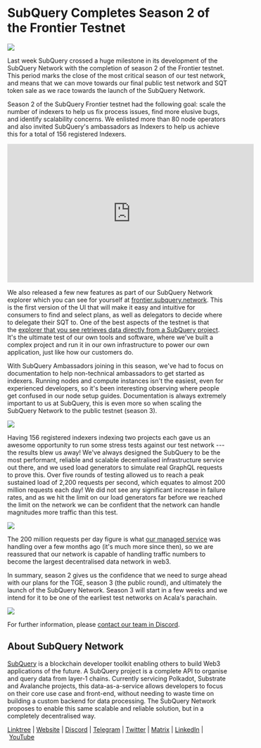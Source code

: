 # SubQuery Completes Season 2 of the Frontier Testnet

![](https://miro.medium.com/max/1400/1*kXtqTMe8HlsI6BZ98o86pA.png)

Last week SubQuery crossed a huge milestone in its development of the SubQuery Network with the completion of season 2 of the Frontier testnet. This period marks the close of the most critical season of our test network, and means that we can move towards our final public test network and SQT token sale as we race towards the launch of the SubQuery Network.

Season 2 of the SubQuery Frontier testnet had the following goal: scale the number of indexers to help us fix process issues, find more elusive bugs, and identify scalability concerns. We enlisted more than 80 node operators and also invited SubQuery's ambassadors as Indexers to help us achieve this for a total of 156 registered Indexers.

<iframe width="560" height="315" src="https://www.youtube.com/embed/6fBqDRcedIU" title="YouTube video player" frameborder="0" allow="accelerometer; autoplay; clipboard-write; encrypted-media; gyroscope; picture-in-picture" allowfullscreen></iframe>

We also released a few new features as part of our SubQuery Network explorer which you can see for yourself at [frontier.subquery.network](https://frontier.subquery.network/). This is the first version of the UI that will make it easy and intuitive for consumers to find and select plans, as well as delegators to decide where to delegate their SQT to. One of the best aspects of the testnet is that the [explorer that you see retrieves data directly from a SubQuery project](https://explorer.subquery.network/subquery/subquery/subquery-network-query-registry). It's the ultimate test of our own tools and software, where we've built a complex project and run it in our own infrastructure to power our own application, just like how our customers do.

With SubQuery Ambassadors joining in this season, we've had to focus on documentation to help non-technical ambassadors to get started as indexers. Running nodes and compute instances isn't the easiest, even for experienced developers, so it's been interesting observing where people get confused in our node setup guides. Documentation is always extremely important to us at SubQuery, this is even more so when scaling the SubQuery Network to the public testnet (season 3).

![](https://miro.medium.com/max/1400/1*tbjBhu9ZIlPObx0FCTURAw.png)

Having 156 registered indexers indexing two projects each gave us an awesome opportunity to run some stress tests against our test network --- the results blew us away! We've always designed the SubQuery to be the most performant, reliable and scalable decentralised infrastructure service out there, and we used load generators to simulate real GraphQL requests to prove this. Over five rounds of testing allowed us to reach a peak sustained load of 2,200 requests per second, which equates to almost 200 million requests each day! We did not see any significant increase in failure rates, and as we hit the limit on our load generators far before we reached the limit on the network we can be confident that the network can handle magnitudes more traffic than this test.

![](https://miro.medium.com/max/1400/0*6IwiiZtVBsdkN5m2)

The 200 million requests per day figure is what [our managed service](https://managedservice.subquery.networks) was handling over a few months ago (it's much more since then), so we are reassured that our network is capable of handling traffic numbers to become the largest decentralised data network in web3.

In summary, season 2 gives us the confidence that we need to surge ahead with our plans for the TGE, season 3 (the public round), and ultimately the launch of the SubQuery Network. Season 3 will start in a few weeks and we intend for it to be one of the earliest test networks on Acala's parachain.

![](https://miro.medium.com/max/1400/0*v0HJOJxr4mphJ5dy)

For further information, please [contact our team in Discord](https://discord.com/invite/subquery).

## About SubQuery Network

[SubQuery](https://subquery.network/) is a blockchain developer toolkit enabling others to build Web3 applications of the future. A SubQuery project is a complete API to organise and query data from layer-1 chains. Currently servicing Polkadot, Substrate and Avalanche projects, this data-as-a-service allows developers to focus on their core use case and front-end, without needing to waste time on building a custom backend for data processing. The SubQuery Network proposes to enable this same scalable and reliable solution, but in a completely decentralised way.

​​​​[Linktree](https://linktr.ee/subquerynetwork) | [Website](https://subquery.network/) | [Discord](https://discord.com/invite/78zg8aBSMG) | [Telegram](https://t.me/subquerynetwork) | [Twitter](https://twitter.com/subquerynetwork) | [Matrix](https://matrix.to/#/#subquery:matrix.org) | [LinkedIn](https://www.linkedin.com/company/subquery) | [YouTube](https://www.youtube.com/channel/UCi1a6NUUjegcLHDFLr7CqLw)
